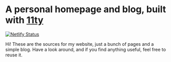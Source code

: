 # A personal homepage and blog, built with [11ty](https://11ty.dev)

[![Netlify Status](https://api.netlify.com/api/v1/badges/2d917435-dfa4-49a3-9445-dd0daa1ac26b/deploy-status)](https://app.netlify.com/sites/nostalgic-dijkstra-f35cfa/deploys)

Hi! These are the sources for my website, just a bunch of pages and a simple blog. Have a look around, and if you find anything useful, feel free to reuse it.
